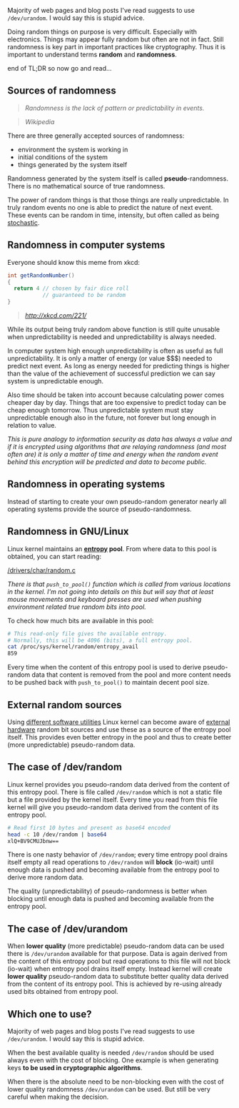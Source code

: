 Majority of web pages and blog posts I've read suggests to use `/dev/urandom`.
I would say this is stupid advice.

Doing random things on purpose is very difficult. Especially with electronics. Things
may appear fully random but often are not in fact. Still randomness is key part in
important practices like cryptography. Thus it is important to understand terms
**random** and **randomness**.

end of TL;DR so now go and read...

Sources of randomness
---

> *Randomness is the lack of pattern or predictability in events.*

> *Wikipedia*

There are three generally accepted sources of randomness:
* environment the system is working in
* initial conditions of the system
* things generated by the system itself

Randomness generated by the system itself is called **pseudo**-randomness. There is no
mathematical source of true randomness.

The power of random things is that those things are really unpredictable. In truly
random events no one is able to predict the nature of next event. These events can be
random in time, intensity, but often called as being [stochastic](https://en.wikipedia.org/wiki/Stochastic).

Randomness in computer systems
---

Everyone should know this meme from xkcd:

```java
int getRandomNumber()
{
  return 4 // chosen by fair dice roll
           // guaranteed to be random
}
```
> *http://xkcd.com/221/*

While its output being truly random above function is still quite unusable when
unpredictability is needed and unpredictability is always needed.

In computer system high enough unpredictability is often as useful as full
unpredictability. It is only a matter of energy (or value $$$) needed to predict
next event. As long as energy needed for predicting things is higher than the
value of the achievement of successful prediction we can say system is
unpredictable enough.

Also time should be taken into account because calculating power comes cheaper day by
day. Things that are too expensive to predict today can be cheap enough tomorrow.
Thus unpredictable system must stay unpredictable enough also in the future, not
forever but long enough in relation to value.

*This is pure analogy to information security as data has always a value and if
it is encrypted using algorithms that are relaying randomness (and most often are)
it is only a matter of time and energy when the random event behind this encryption
will be predicted and data to become public.*

Randomness in operating systems
---

Instead of starting to create your own pseudo-random generator nearly all operating
systems provide the source of pseudo-randomness.

Randomness in GNU/Linux
---

Linux kernel maintains an **[entropy](https://en.wikipedia.org/wiki/Entropy) pool**. From where data to this pool is obtained, you can start reading:

[/drivers/char/random.c](https://github.com/torvalds/linux/blob/master/drivers/char/random.c)

*There is that `push_to_pool()` function which is called from various locations in the kernel.
I'm not going into details on this but will say that at least mouse movements and keyboard presses
are used when pushing environment related true random bits into pool.*

To check how much bits are available in this pool:
```sh
# This read-only file gives the available entropy.
# Normally, this will be 4096 (bits), a full entropy pool.
cat /proc/sys/kernel/random/entropy_avail
859
```

Every time when the content of this entropy pool is used to derive pseudo-random data that content is
removed from the pool and more content needs to be pushed back with `push_to_pool()` to maintain decent
pool size.

External random sources
---

Using [different software utilities](https://wiki.archlinux.org/index.php/Rng-tools) Linux kernel can become
aware of [external hardware](https://en.wikipedia.org/wiki/Hardware_random_number_generator) random bit sources and use these as a source of the entropy pool itself. This
provides even better entropy in the pool and thus to create better (more unpredictable) pseudo-random data.

The case of /dev/random
---

Linux kernel provides you pseudo-random data derived from the content of this entropy pool. There is
file called `/dev/random` which is not a static file but a file provided by the kernel itself. Every
time you read from this file kernel will give you pseudo-random data derived from the content of its
entropy pool.

```sh
# Read first 10 bytes and present as base64 encoded
head -c 10 /dev/random | base64 
xlQ+BV9CMUJbnw==
```

There is one nasty behavior of `/dev/random`; every time entropy pool drains itself empty all read
operations to `/dev/random` will **block** (io-wait) until enough data is pushed and becoming available
from the entropy pool to derive more random data.

The quality (unpredictability) of pseudo-randomness is better when blocking until enough data is pushed
and becoming available from the entropy pool.

The case of /dev/urandom
---

When **lower quality** (more predictable) pseudo-random data can be used there is `/dev/urandom` available
for that purpose. Data is again derived from the content of this entropy pool but read operations to this
file will not block (io-wait) when entropy pool drains itself empty. Instead kernel will create
**lower quality** pseudo-random data to substitute better quality data derived from the content of its
entropy pool. This is achieved by re-using already used bits obtained from entropy pool.

Which one to use?
---

Majority of web pages and blog posts I've read suggests to use `/dev/urandom`. I would say this is stupid advice.

When the best available quality is needed `/dev/random` should be used always even with the cost of blocking.
One example is when generating keys **to be used in cryptographic algorithms**.

When there is the absolute need to be non-blocking even with the cost of lower quality randomness `/dev/urandom` can be used. But still be very careful when making the decision.
